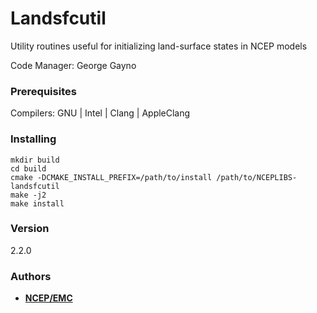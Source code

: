 # Landsfcutil

Utility routines useful for initializing land-surface states in NCEP models

Code Manager: George Gayno

### Prerequisites

Compilers: GNU | Intel | Clang | AppleClang 


### Installing

```
mkdir build
cd build
cmake -DCMAKE_INSTALL_PREFIX=/path/to/install /path/to/NCEPLIBS-landsfcutil
make -j2
make install
```


### Version

2.2.0


### Authors

* **[NCEP/EMC](mailto:NCEP.List.EMC.nceplibs.Developers@noaa.gov)**

